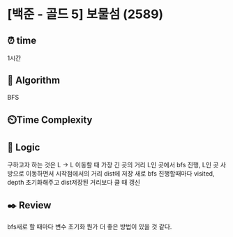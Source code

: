 # [백준 - 골드 5] 보물섬 (2589)
## ⏰ time
1시간

## 📌 Algorithm
BFS

## ⏲️Time Complexity

## 📍 Logic
구하고자 하는 것은 L -> L 이동할 때 가장 긴 곳의 거리
L인 곳에서 bfs 진행, L인 곳 사방으로 이동하면서 시작점에서의 거리 dist에 저장
새로 bfs 진행할때마다 visited, depth 초기화해주고 dist저장된 거리보다 클 때 갱신 

## ✒️ Review
bfs새로 할 때마다 변수 초기화
뭔가 더 좋은 방법이 있을 것 같다.